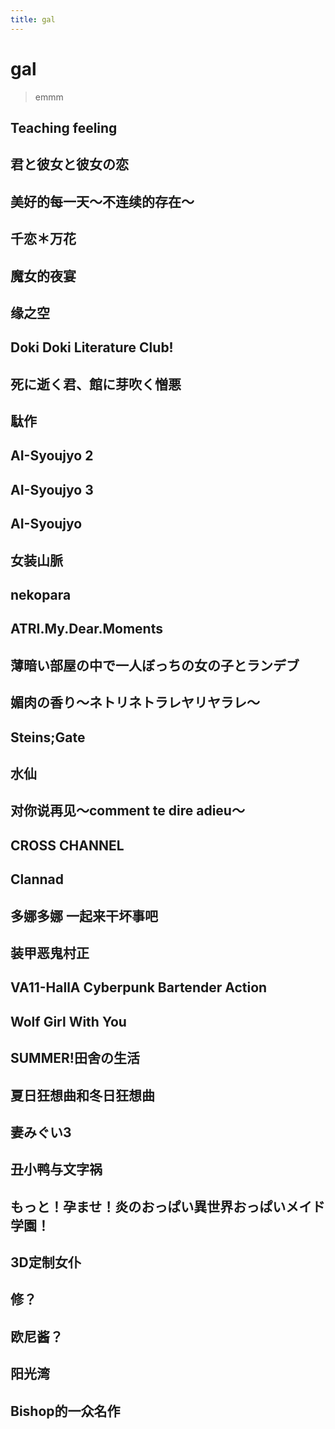 ```yaml
---
title: gal
---
```


# gal
>emmm

## Teaching feeling

## 君と彼女と彼女の恋

## 美好的每一天～不连续的存在～

## 千恋＊万花

## 魔女的夜宴

## 缘之空

## Doki Doki Literature Club!

## 死に逝く君、館に芽吹く憎悪

## 駄作

## AI-Syoujyo 2

## AI-Syoujyo 3

## AI-Syoujyo

## 女装山脈

## nekopara

## ATRI.My.Dear.Moments

## 薄暗い部屋の中で一人ぼっちの女の子とランデブ

## 媚肉の香り～ネトリネトラレヤリヤラレ～

## Steins;Gate

## 水仙

## 对你说再见～comment te dire adieu～

## CROSS CHANNEL

## Clannad

## 多娜多娜 一起来干坏事吧

## 装甲恶鬼村正

## VA11-HallA Cyberpunk Bartender Action

## Wolf Girl With You

## SUMMER!田舍の生活

## 夏日狂想曲和冬日狂想曲

## 妻みぐい3

## 丑小鸭与文字祸

## もっと！孕ませ！炎のおっぱい異世界おっぱいメイド学園！

## 3D定制女仆

## 修？

## 欧尼酱？

## 阳光湾

## Bishop的一众名作
